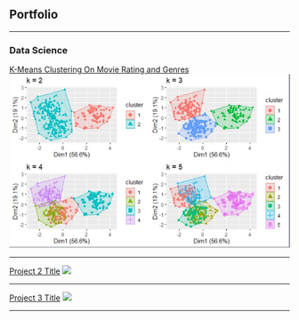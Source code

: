 ## Portfolio

---

### Data Science 

[K-Means Clustering On Movie Rating and Genres](/sample_page)
<img src="images/Capture1.JPG"/>

---
[Project 2 Title](/pdf/sample_presentation.pdf)
<img src="images/dummy_thumbnail.jpg?raw=true"/>

---
[Project 3 Title](http://example.com/)
<img src="images/dummy_thumbnail.jpg?raw=true"/>

---






 

